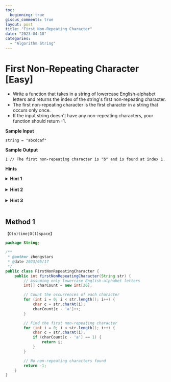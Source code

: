 ```yaml
---
toc:
  beginning: true
giscus_comments: true
layout: post
title: "First Non-Repeating Character"
date: "2023-04-18"
categories:
  - "Algorithm String"
---
```


# First Non-Repeating Character [Easy]

- Write a function that takes in a string of lowercase English-alphabet letters and returns the index of the string's first non-repeating character.
- The first non-repeating character is the first character in a string that occurs only once.
- If the input string doesn't have any non-repeating characters, your function should return -1.

**Sample Input**

```
string = "abcdcaf"
```

**Sample Output**

```
1 // The first non-repeating character is "b" and is found at index 1.
```



**Hints**
<br>

<details> <summary><b>Hint 1</b></summary>
    <br>
    <i><strong> How can you determine if a character only appears once in the entire input string? What would be the brute-force approach to solve this problem? </strong></i>
</details>



<br>

<details> <summary><b>Hint 2</b></summary>
    <br>
    <i><strong> One way to solve this problem is with nested traversals of the string: you start by traversing the string, and for each character that you traverse, you traverse through the entire string again to see if the character appears anywhere else. The first index at which you find a character that doesn't appear anywhere else in the string is the index that you return. This approach works, but it's not optimal. Are there any data structures that you can use to improve the time complexity of this approach? </strong></i>
</details>


<br>

<details> <summary><b>Hint 3</b></summary>
    <br>
    <i><strong> Hash tables are very commonly used to keep track of frequencies. Build a hash table, where every key is a character in the string and every value is the corresponding character's frequency in the input string. You can traverse the entire string once to fill the hash table, and then with a second traversal through the string (not a nested traversal), you can use the hash table's constant-time lookups to find the first character with a frequency of 1. </strong></i>
</details>

<br>

## Method 1

```tex
【O(n)time∣O(1)space】
```

```java
package String;

/**
 * @author zhengstars
 * @date 2023/05/17
 */
public class FirstNonRepeatingCharacter {
    public int firstNonRepeatingCharacter(String str) {
        // Assuming only lowercase English-alphabet letters
        int[] charCount = new int[26]; 

        // Count the occurrences of each character
        for (int i = 0; i < str.length(); i++) {
            char c = str.charAt(i);
            charCount[c - 'a']++;
        }

        // Find the first non-repeating character
        for (int i = 0; i < str.length(); i++) {
            char c = str.charAt(i);
            if (charCount[c - 'a'] == 1) {
                return i;
            }
        }

        // No non-repeating characters found
        return -1; 
    }
}
```
